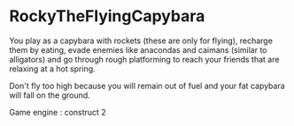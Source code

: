 # RockyTheFlyingCapybara

You play as a capybara with rockets (these are only for flying), recharge them by eating, evade enemies like anacondas and caimans (similar to alligators)  and go through rough platforming to reach your friends that are relaxing at a hot spring.

Don't fly too high because you will remain out of fuel and your fat capybara will fall on the ground.

Game engine : construct 2
